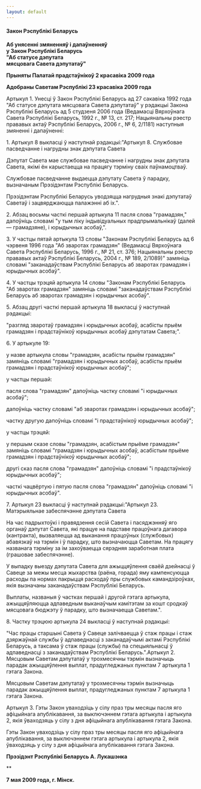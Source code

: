 ```yaml
---
layout: default
---
```


#### Закон Рэспублікі Беларусь

**Аб унясенні змяненняў і дапаўненняў  
у Закон Рэспублікі Беларусь  
"Аб статусе дэпутата  
мясцовага Савета дэпутатаў"**

**Прыняты Палатай прадстаўнікоў 2 красавіка 2009 года**

**Адобраны Саветам Рэспублікі 23 красавіка 2009 года**

Артыкул 1. Унесці ў Закон Рэспублікі Беларусь ад 27 сакавіка 1992 года
"Аб статусе дэпутата мясцовага Савета дэпутатаў" у рэдакцыі Закона
Рэспублікі Беларусь ад 5 студзеня 2006 года (Ведамасці Вярхоўнага
Савета Рэспублікі Беларусь, 1992 г., № 13, ст. 217; Нацыянальны рэестр
прававых актаў Рэспублікі Беларусь, 2006 г., № 6, 2/1181) наступныя
змяненні і дапаўненні:

1\. Артыкул 8 выкласці ў наступнай рэдакцыі:"Артыкул 8. Службовае
пасведчанне і нагрудны знак дэпутата Савета

Дэпутат Савета мае службовае пасведчанне і нагрудны знак дэпутата
Савета, якімі ён карыстаецца на працягу тэрміну сваіх
паўнамоцтваў.

Службовае пасведчанне выдаецца дэпутату Савета ў парадку, вызначаным
Прэзідэнтам Рэспублікі Беларусь.

Прэзідэнтам Рэспублікі Беларусь уводзяцца нагрудныя знакі дэпутатаў
Саветаў і зацвярджаюцца палажэнні аб іх.".

2\. Абзац восьмы часткі першай артыкула 11 пасля слова "грамадзян,"
дапоўніць словамі "у тым ліку індывідуальных прадпрымальнікаў
(далей — грамадзяне), і юрыдычных асобаў,".

3\. У частцы пятай артыкула 13 словы "Законам Рэспублікі Беларусь ад 6
чэрвеня 1996 года "Аб зваротах грамадзян" (Ведамасці Вярхоўнага Савета
Рэспублікі Беларусь, 1996 г., № 21, ст. 376; Нацыянальны рэестр прававых
актаў Рэспублікі Беларусь, 2004 г., № 189, 2/1089)" замяніць словамі
"заканадаўствам Рэспублікі Беларусь аб зваротах грамадзян і юрыдычных
асобаў".

4\. У частцы трэцяй артыкула 14 словы "Законам Рэспублікі Беларусь "Аб
зваротах грамадзян" замяніць словамі "заканадаўствам Рэспублікі
Беларусь аб зваротах грамадзян і юрыдычных асобаў".

5\. Абзац другі часткі першай артыкула 18 выкласці ў наступнай рэдакцыі:

"разгляд зваротаў грамадзян і юрыдычных асобаў, асабісты прыём грамадзян
і прадстаўнікоў юрыдычных асобаў дэпутатам Савета;".

6\. У артыкуле 19:

у назве артыкула словы "грамадзян, асабісты прыём грамадзян" замяніць
словамі "грамадзян і юрыдычных асобаў, асабісты прыём грамадзян і
прадстаўнікоў юрыдычных асобаў";

у частцы першай:

пасля слова "грамадзян" дапоўніць частку словамі "і юрыдычных асобаў";

дапоўніць частку словамі "аб зваротах грамадзян і юрыдычных асобаў";

частку другую дапоўніць словамі "і прадстаўнікоў юрыдычных асобаў";

у частцы трэцяй:

у першым сказе словы "грамадзян, асабістым прыёме грамадзян" замяніць
словамі "грамадзян і юрыдычных асобаў, асабістым прыёме грамадзян і
прадстаўнікоў юрыдычных асобаў";

другі сказ пасля слова "грамадзян" дапоўніць словамі "і прадстаўнікоў
юрыдычных асобаў";

часткі чацвёртую і пятую пасля слова "грамадзян" дапоўніць словамі "і
юрыдычных асобаў".

7\. Артыкул 23 выкласці ў наступнай рэдакцыі:"Артыкул 23. Матэрыяльнае
забеспячэнне дэпутата Савета

На час падрыхтоўкі і правядзення сесій Савета і пасяджэнняў яго органаў
дэпутат Савета, які працуе на падставе працоўнага дагавора (кантракта),
вызваляецца ад выканання працоўных (службовых) абавязкаў на тэрмін і ў
парадку, што вызначаюцца Саветам. На працягу названага тэрміну за ім
захоўваецца сярэдняя заработная плата (грашовае забеспячэнне).

У выпадку выезду дэпутата Савета для ажыццяўлення сваёй дзейнасці ў
Савеце за межы месца жыхарства (раёна, горада) яму кампенсуюцца
расходы па нормах пакрыцця расходаў пры службовых камандзіроўках,
якія вызначаны заканадаўствам Рэспублікі Беларусь.

Выплаты, названыя ў частках першай і другой гэтага артыкула,
ажыццяўляюцца адпаведным выканаўчым камітэтам за кошт
сродкаў мясцовага бюджэту ў парадку, што вызначаецца Саветам.".

8\. Частку трэцюю артыкула 24 выкласці ў наступнай рэдакцыі:

"Час працы старшыні Савета ў Савеце залічваецца ў стаж працы і стаж
дзяржаўнай службы ў адпаведнасці з заканадаўчымі актамі Рэспублікі
Беларусь, а таксама ў стаж працы (службы) па спецыяльнасці ў
адпаведнасці з заканадаўствам Рэспублікі Беларусь.".Артыкул
2. Мясцовым Саветам дэпутатаў у трохмесячны тэрмін вызначыць парадак
ажыццяўлення выплат, прадугледжаных пунктам 7 артыкула 1 гэтага
Закона.

Мясцовым Саветам дэпутатаў у трохмесячны тэрмін вызначыць парадак
ажыццяўлення выплат, прадугледжаных пунктам 7 артыкула 1 гэтага
Закона.

Артыкул 3. Гэты Закон уваходзіць у сілу праз тры месяцы пасля яго
афіцыйнага апублікавання, за выключэннем гэтага артыкула і
артыкула 2, якія ўваходзяць у сілу з дня афіцыйнага апублікавання
гэтага Закона.

Гэты Закон уваходзіць у сілу праз тры месяцы пасля яго афіцыйнага
апублікавання, за выключэннем гэтага артыкула і артыкула 2, якія
ўваходзяць у сілу з дня афіцыйнага апублікавання гэтага Закона.

**Прэзідэнт Рэспублікі Беларусь А. Лукашэнка**

**

**7 мая 2009 года, г. Мінск.**
